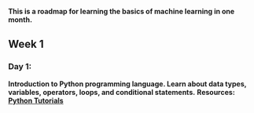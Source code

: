 **This is a roadmap for learning the basics of machine learning in one month.**
## Week 1
### Day 1:
**Introduction to Python programming language. Learn about data types, variables, operators, loops, and conditional statements.**
**Resources:** [**Python Tutorials**](https://www.w3schools.com/python/python_intro.asp)
